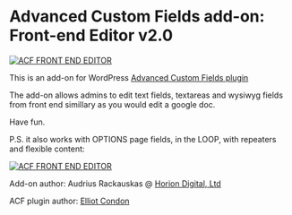 # Advanced Custom Fields add-on: Front-end Editor v2.0

[![ACF FRONT END EDITOR](http://horiondigital.com/hostedimages/acffront0.png)](http://www.youtube.com/watch?v=rb9rsLaDImc)

This is an add-on for WordPress [Advanced Custom Fields plugin](https://wordpress.org/plugins/advanced-custom-fields/)

The add-on allows admins to edit text fields, textareas and wysiwyg fields from front end simillary as you would edit a google doc.

Have fun.

P.S. it also works with OPTIONS page fields, in the LOOP, with repeaters and flexible content:

[![ACF FRONT END EDITOR](http://horiondigital.com/hostedimages/acffront2.gif)](http://www.youtube.com/watch?v=rb9rsLaDImc)

Add-on author: Audrius Rackauskas @ [Horion Digital, Ltd](http://www.horiondigital.com) 

ACF plugin author: [Elliot Condon](http://www.elliotcondon.com/)